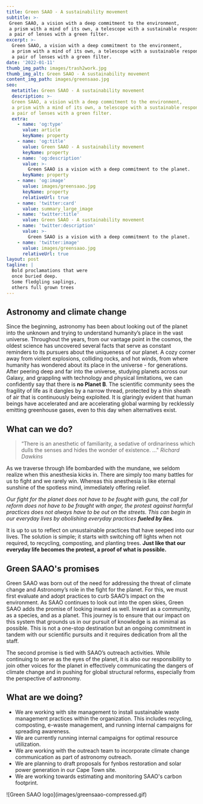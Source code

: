 ```yaml
---
title: Green SAAO - A sustainability movement
subtitle: >-
 Green SAAO, a vision with a deep commitment to the environment, 
 a prism with a mind of its own, a telescope with a sustainable response function, 
 a pair of lenses with a green filter.
excerpt: >-
  Green SAAO, a vision with a deep commitment to the environment, 
  a prism with a mind of its own, a telescope with a sustainable response function, 
  a pair of lenses with a green filter. 
date: '2022-01-11'
thumb_img_path: images/trash2work.jpg
thumb_img_alt: Green SAAO - A sustainability movement
content_img_path: images/greensaao.jpg
seo:
  metatitle: Green SAAO - A sustainability movement
  description: >-
  Green SAAO, a vision with a deep commitment to the environment, 
  a prism with a mind of its own, a telescope with a sustainable response function, 
  a pair of lenses with a green filter.
  extra:
    - name: 'og:type'
      value: article
      keyName: property
    - name: 'og:title'
      value: Green SAAO - A sustainability movement
      keyName: property
    - name: 'og:description'
      value: >-
        Green SAAO is a vision with a deep commitment to the planet.
      keyName: property
    - name: 'og:image'
      value: images/greensaao.jpg
      keyName: property
      relativeUrl: true
    - name: 'twitter:card'
      value: summary_large_image
    - name: 'twitter:title'
      value: Green SAAO - A sustainability movement
    - name: 'twitter:description'
      value: >-
        Green SAAO is a vision with a deep commitment to the planet.
    - name: 'twitter:image'
      value: images/greensaao.jpg
      relativeUrl: true
layout: post
tagline: |
  Bold proclamations that were 
  once buried deep.   
  Some fledgling saplings, 
  others full grown trees
---
```

## Astronomy and climate change

Since the beginning, astronomy has been about looking out of the planet into the unknown and trying to understand humanity’s place in the vast universe. Throughout the years, from our vantage point in the cosmos, the oldest science has uncovered several facts that serve as constant reminders to its pursuers about the uniqueness of our planet. A cozy corner away from violent explosions, colliding rocks, and hot winds, from where humanity has wondered about its place in the universe - for generations. After peering deep and far into the universe, studying planets across our Galaxy, and grappling with technology and physical limitations, we can confidently say that there is **no Planet B**. The scientific community sees the fragility of life as it dangles by a narrow thread, protected by a thin sheath of air that is continuously being exploited. It is glaringly evident that human beings have accelerated and are accelerating global warming by recklessly emitting greenhouse gases, even to this day when alternatives exist.

## What can we do?

> “There is an anesthetic of familiarity, a sedative of ordinariness which dulls the senses and hides the wonder of existence. …"
<cite> Richard Dawkins </cite>

As we traverse through life bombarded with the mundane, we seldom realize when this anesthesia kicks in. There are simply too many battles for us to fight and we rarely win. Whereas this anesthesia is like eternal sunshine of the spotless mind, immediately offering relief. 

*Our fight for the planet does not have to be fought with guns, the call for reform does not have to be fraught with anger, the protest against harmful practices does not always have to be out on the streets. This can begin in our everyday lives by abolishing everyday practices **fueled by lies**.*

 It is up to us to reflect on unsustainable practices that have seeped into our lives. The solution is simple; it starts with switching off lights when not required, to recycling, composting, and planting trees. **Just like that our everyday life becomes the protest, a proof of what is possible.**  

## Green SAAO's promises

Green SAAO was born out of the need for addressing the threat of climate change and Astronomy’s role in the fight for the planet. For this, we must first evaluate and adopt practices to curb SAAO’s impact on the environment. As SAAO continues to look out into the open skies, Green SAAO adds the promise of looking inward as well. Inward as a community, as a species, and as a planet. This journey is to ensure that our impact on this system that grounds us in our pursuit of knowledge is as minimal as possible. This is not a one-stop destination but an ongoing commitment in tandem with our scientific pursuits and it requires dedication from all the staff. 

The second promise is tied with SAAO’s outreach activities. While continuing to serve as the eyes of the planet, it is also our responsibility to join other voices for the planet in effectively communicating the dangers of climate change and in pushing for global structural reforms, especially from the perspective of astronomy. 

## What are we doing?

- We are working with site management to install sustainable waste management practices within the organization. This includes recycling, composting, e-waste management, and running internal campaigns for spreading awareness.
- We are currently running internal campaigns for optimal resource utilization. 
- We are working with the outreach team to incorporate climate change communication as part of astronomy outreach.
- We are planning to draft proposals for fynbos restoration and solar power generation in our Cape Town site.
- We are working towards estimating and monitoring SAAO's carbon footprint. 


<p>
![Green SAAO logo](images/greensaao-compressed.gif)
</p>